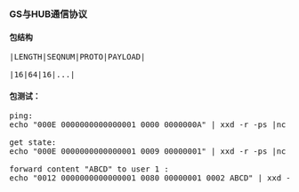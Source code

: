### GS与HUB通信协议

#### 包结构
<pre>
|LENGTH|SEQNUM|PROTO|PAYLOAD|

|16|64|16|...|
</pre>

#### 包测试：
<pre>
ping:
echo "000E 0000000000000001 0000 0000000A" | xxd -r -ps |nc 127.0.0.1 8890 -q 2|hexdump -C

get state:
echo "000E 0000000000000001 0009 00000001" | xxd -r -ps |nc 127.0.0.1 8889 -q 2|hexdump -C

forward content "ABCD" to user 1 :
echo "0012 0000000000000001 0080 00000001 0002 ABCD" | xxd -r -ps |nc 127.0.0.1 8889 -q 2|hexdump -C
</pre>
